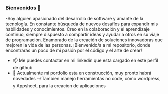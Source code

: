 ### Bienvenidos 👋

<!--
**jubany/jubany** is a ✨ _special_ ✨ repository because its `README.md` (this file) appears on your GitHub profile.

Here are some ideas to get you started:
-->
-Soy alguien apasionado del desarrollo de software y amante de la tecnología. En constante búsqueda de nuevos desafíos para expandir mis habilidades y conocimientos. Creo en la colaboración y el aprendizaje continuo, siempre dispuesto a compartir ideas y ayudar a otros en su viaje de programación. Enamorado de la creación de soluciones innovadoras que mejoren la vida de las personas. ¡Bienvenido/a a mi repositorio, donde encontrarás un poco de mi pasión por el código y el arte de crear!
- 📫 Me puedes contactar en mi linkedin que esta cargado en este perfil de github
- 🌱 Actualmente mi portfolio esta en construcción, muy pronto habrá novedades
-⚡Tambien manejo herramientas no code, cómo wordpress, y Appsheet, para la creacion de aplicaciones
